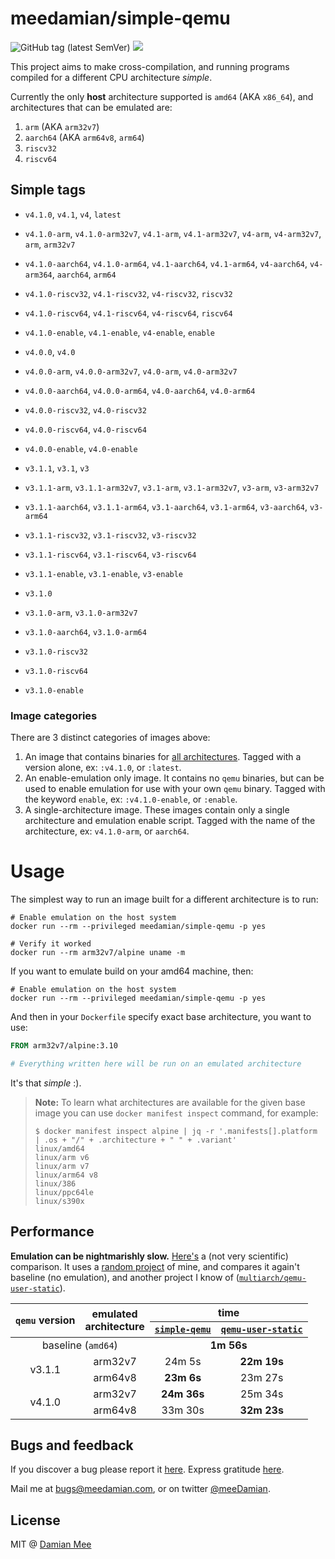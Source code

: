 meedamian/simple-qemu
=====================

![GitHub tag (latest SemVer)](https://img.shields.io/github/v/tag/meeDamian/simple-qemu) ![](https://github.com/meeDamian/simple-qemu/workflows/Build%20%26%20deploy%20qemu%20on%20a%20git%20tag%20push/badge.svg)

This project aims to make cross-compilation, and running programs compiled for a different CPU architecture _simple_.

Currently the only **host** architecture supported is `amd64` (AKA `x86_64`), and architectures that can be emulated are:

1. `arm` (AKA `arm32v7`)
1. `aarch64` (AKA `arm64v8`, `arm64`)
1. `riscv32`
1. `riscv64`


Simple tags
-----------

* `v4.1.0`, `v4.1`, `v4`, `latest`
* `v4.1.0-arm`, `v4.1.0-arm32v7`, `v4.1-arm`, `v4.1-arm32v7`, `v4-arm`, `v4-arm32v7`, `arm`, `arm32v7`
* `v4.1.0-aarch64`, `v4.1.0-arm64`, `v4.1-aarch64`, `v4.1-arm64`, `v4-aarch64`, `v4-arm364`, `aarch64`, `arm64`
* `v4.1.0-riscv32`, `v4.1-riscv32`, `v4-riscv32`, `riscv32`
* `v4.1.0-riscv64`, `v4.1-riscv64`, `v4-riscv64`, `riscv64`
* `v4.1.0-enable`, `v4.1-enable`, `v4-enable`, `enable`

* `v4.0.0`, `v4.0`
* `v4.0.0-arm`, `v4.0.0-arm32v7`, `v4.0-arm`, `v4.0-arm32v7`
* `v4.0.0-aarch64`, `v4.0.0-arm64`, `v4.0-aarch64`, `v4.0-arm64`
* `v4.0.0-riscv32`, `v4.0-riscv32`
* `v4.0.0-riscv64`, `v4.0-riscv64`
* `v4.0.0-enable`, `v4.0-enable`

* `v3.1.1`, `v3.1`, `v3`
* `v3.1.1-arm`, `v3.1.1-arm32v7`, `v3.1-arm`, `v3.1-arm32v7`, `v3-arm`, `v3-arm32v7`
* `v3.1.1-aarch64`, `v3.1.1-arm64`, `v3.1-aarch64`, `v3.1-arm64`, `v3-aarch64`, `v3-arm64`
* `v3.1.1-riscv32`, `v3.1-riscv32`, `v3-riscv32`
* `v3.1.1-riscv64`, `v3.1-riscv64`, `v3-riscv64`
* `v3.1.1-enable`, `v3.1-enable`, `v3-enable`

* `v3.1.0`
* `v3.1.0-arm`, `v3.1.0-arm32v7`
* `v3.1.0-aarch64`, `v3.1.0-arm64`
* `v3.1.0-riscv32`
* `v3.1.0-riscv64`
* `v3.1.0-enable`


### Image categories

There are 3 distinct categories of images above:

1. An image that contains binaries for [all architectures].  Tagged with a version alone, ex: `:v4.1.0`, or `:latest`.
1. An enable-emulation only image.  It contains no `qemu` binaries, but can be used to enable emulation for use with your own `qemu` binary.  Tagged with the keyword `enable`, ex: `:v4.1.0-enable`, or `:enable`.
1. A single-architecture image.  These images contain only a single architecture and emulation enable script.  Tagged with the name of the architecture, ex: `v4.1.0-arm`, or `aarch64`.

[all architectures]: ./built-architectures.txt


Usage
=====

The simplest way to run an image built for a different architecture is to run:

```shell script
# Enable emulation on the host system
docker run --rm --privileged meedamian/simple-qemu -p yes
 
# Verify it worked
docker run --rm arm32v7/alpine uname -m
```

If you want to emulate build on your amd64 machine, then:

```shell script
# Enable emulation on the host system
docker run --rm --privileged meedamian/simple-qemu -p yes
```

And then in your `Dockerfile` specify exact base architecture, you want to use:

```Dockerfile
FROM arm32v7/alpine:3.10

# Everything written here will be run on an emulated architecture
```

It's that _simple_ :).

> **Note:** To learn what architectures are available for the given base image you can use `docker manifest inspect` command, for example:
>
> ```shell script
> $ docker manifest inspect alpine | jq -r '.manifests[].platform | .os + "/" + .architecture + " " + .variant'
> linux/amd64
> linux/arm v6
> linux/arm v7
> linux/arm64 v8
> linux/386
> linux/ppc64le
> linux/s390x
>```


Performance
------------

**Emulation can be nightmarishly slow.**  [Here's] a (not very scientific) comparison.  It uses a [random project] of mine, and compares it again't baseline (no emulation), and another project I know of ([`multiarch/qemu-user-static`]).


<table>
    <thead>
    <tr>
        <th rowspan="2"><code>qemu</code> version</th>
        <th rowspan="2">emulated<br/>architecture</th>
        <th colspan="2">time</th>
    </tr>
    <tr>
        <th><a href="#meedamiansimple-qemu"><code>simple-qemu</code></a></th>
        <th><a href="https://github.com/multiarch/qemu-user-static"><code>qemu-user-static</code></a></th>
    </tr>
    </thead>
    <tbody align="center">
    <tr>
        <td colspan="2">baseline (<code>amd64</code>)</td>
        <td colspan="2"><b>1m 56s</b></td>
    </tr>
    <tr>
        <td rowspan="2">v3.1.1</td>
        <td>arm32v7</td>
        <td>24m 5s</td>
        <td><b>22m 19s</b></td>
    </tr>
    <tr>
        <td>arm64v8</td>
        <td><b>23m 6s</b></td>
        <td>23m 27s</td>
    </tr>
    <tr>
        <td rowspan="2">v4.1.0</td>
        <td>arm32v7</td>
        <td><b>24m 36s</b></td>
        <td>25m 34s</td>
    </tr>
    <tr>
        <td>arm64v8</td>
        <td>33m 30s</td>
        <td><b>32m 23s</b></td>
    </tr>
    </tbody>
</table>


[Here's]: https://github.com/meeDamian/docker-berkeleydb/commit/9e87d11314c2522726497f0c6059e61a31298e7f/checks
[`multiarch/qemu-user-static`]: https://github.com/multiarch/qemu-user-static
[random project]: https://github.com/lncm/docker-berkeleydb/


Bugs and feedback
------------------

If you discover a bug please report it [here](https://github.com/meeDamian/simple-qemu/issues/new).  Express gratitude [here](https://donate.meedamian.com).

Mail me at bugs@meedamian.com, or on twitter [@meeDamian](http://twitter.com/meedamian).


License
--------

MIT @ [Damian Mee](https://meedamian.com)

